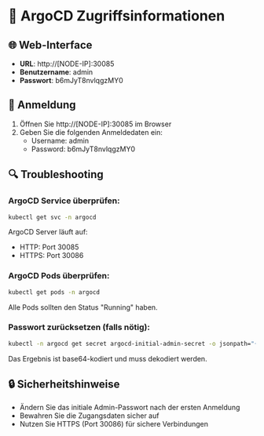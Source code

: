 # 🔐 ArgoCD Zugriffsinformationen

## 🌐 Web-Interface
- **URL**: http://[NODE-IP]:30085
- **Benutzername**: admin
- **Passwort**: b6mJyT8nvlqgzMY0

## 📝 Anmeldung
1. Öffnen Sie http://[NODE-IP]:30085 im Browser
2. Geben Sie die folgenden Anmeldedaten ein:
   - Username: admin
   - Password: b6mJyT8nvlqgzMY0

## 🔍 Troubleshooting

### ArgoCD Service überprüfen:
```bash
kubectl get svc -n argocd
```
ArgoCD Server läuft auf:
- HTTP: Port 30085
- HTTPS: Port 30086

### ArgoCD Pods überprüfen:
```bash
kubectl get pods -n argocd
```
Alle Pods sollten den Status "Running" haben.

### Passwort zurücksetzen (falls nötig):
```bash
kubectl -n argocd get secret argocd-initial-admin-secret -o jsonpath="{.data.password}"
```
Das Ergebnis ist base64-kodiert und muss dekodiert werden.

## 🔒 Sicherheitshinweise
- Ändern Sie das initiale Admin-Passwort nach der ersten Anmeldung
- Bewahren Sie die Zugangsdaten sicher auf
- Nutzen Sie HTTPS (Port 30086) für sichere Verbindungen
